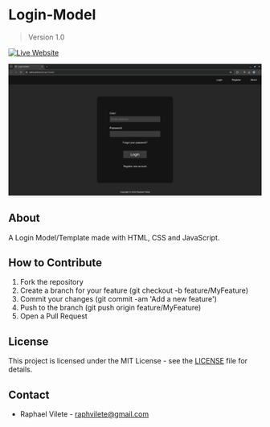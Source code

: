 # Login-Model

> Version 1.0

[![Live Website][url-image]][url]

<p align="center">
    <img src="login-js.png" alt="Login Model" width="600">
</p>

## About

A Login Model/Template made with HTML, CSS and JavaScript.

## How to Contribute

1. Fork the repository
2. Create a branch for your feature (git checkout -b feature/MyFeature)
3. Commit your changes (git commit -am 'Add a new feature')
4. Push to the branch (git push origin feature/MyFeature)
5. Open a Pull Request

## License

This project is licensed under the MIT License - see the [LICENSE](LICENSE) file for details.

## Contact

- Raphael Vilete - [raphvilete@gmail.com](mailto:raphvilete@gmail.com)

<!-- Markdown link & img dfn's -->
[url]: https://raphss.github.io/Login-Model/
[url-image]: https://img.shields.io/badge/Live_Website-gray
